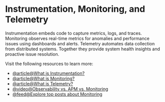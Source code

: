 # Instrumentation, Monitoring, and Telemetry

Instrumentation embeds code to capture metrics, logs, and traces. Monitoring observes real-time metrics for anomalies and performance issues using dashboards and alerts. Telemetry automates data collection from distributed systems. Together they provide system health insights and proactive issue resolution.

Visit the following resources to learn more:

- [@article@What is Instrumentation?](https://en.wikipedia.org/wiki/Instrumentation_%28computer_programming%29)
- [@article@What is Monitoring?](https://www.yottaa.com/performance-monitoring-backend-vs-front-end-solutions/)
- [@article@What is Telemetry?](https://www.sumologic.com/insight/what-is-telemetry/)
- [@video@Observability vs. APM vs. Monitoring](https://www.youtube.com/watch?v=CAQ_a2-9UOI)
- [@feed@Explore top posts about Monitoring](https://app.daily.dev/tags/monitoring?ref=roadmapsh)